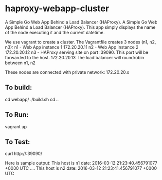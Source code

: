 # haproxy-webapp-cluster
A Simple Go Web App Behind a Load Balancer (HAProxy).
A Simple Go Web App Behind a Load Balancer (HAProxy).
This app simply displays the name of the node executing it
and the current datetime.

We use vagrant to create a cluster.
The Vagrantfile creates 3 nodes (n1, n2, n3):
  n1 - Web App instance 1 172.20.20.11
  n2 - Web App instance 2 172.20.20.12
  n3 - HAProxy serving site on port :39090. This port will be forwarded
       to the host. 172.20.20.13 
       The load balancer will roundrobin between n1, n2

These nodes are connected with private network:
  172.20.20.x
  
To build:
---------

cd webapp/
./build.sh
cd ..

To Run:
-------

vagrant up


To Test:
--------

 curl http://<HOST>:39090/

Here is sample output:
   This host is n1 date: 2016-03-12 21:23:40.456791077 +0000 UTC
   ....
   This host is n2 date: 2016-03-12 21:23:41.456791077 +0000 UTC
